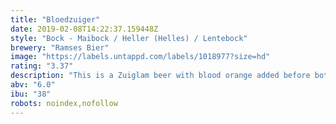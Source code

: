 ```yaml
---
title: "Bloedzuiger"
date: 2019-02-08T14:22:37.159448Z
style: "Bock - Maibock / Heller (Helles) / Lentebock"
brewery: "Ramses Bier"
image: "https://labels.untappd.com/labels/1018977?size=hd"
rating: "3.37"
description: "This is a Zuiglam beer with blood orange added before botteling. Limited to 300 liters. "
abv: "6.0"
ibu: "38"
robots: noindex,nofollow
---
```


